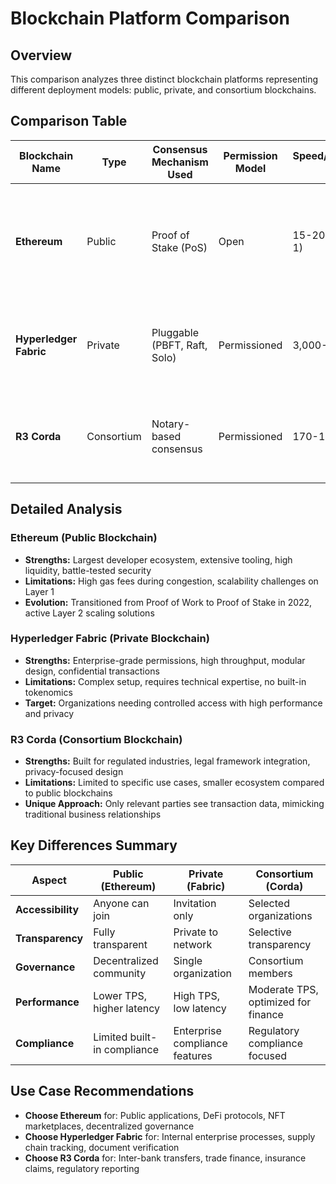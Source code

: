 # Blockchain Platform Comparison

## Overview

This comparison analyzes three distinct blockchain platforms representing different deployment models: public, private, and consortium blockchains.

## Comparison Table

| **Blockchain Name**    | **Type**   | **Consensus Mechanism Used** | **Permission Model** | **Speed/Throughput (TPS)** | **Smart Contract Support** | **Token Support**                              | **Typical Use Case**                                                | **Notable Technical Feature**                                           |
| ---------------------- | ---------- | ---------------------------- | -------------------- | -------------------------- | -------------------------- | ---------------------------------------------- | ------------------------------------------------------------------- | ----------------------------------------------------------------------- |
| **Ethereum**           | Public     | Proof of Stake (PoS)         | Open                 | 15-20 TPS (Layer 1)        | Yes - Solidity, Vyper      | Native (ETH) + ERC tokens                      | DeFi, NFTs, dApps, Web3 applications                                | EVM (Ethereum Virtual Machine) enables diverse smart contract ecosystem |
| **Hyperledger Fabric** | Private    | Pluggable (PBFT, Raft, Solo) | Permissioned         | 3,000-20,000 TPS           | Yes - Go, JavaScript, Java | No native token (can create custom assets)     | Enterprise supply chain, healthcare records, identity management    | Modular architecture with pluggable consensus and privacy channels      |
| **R3 Corda**           | Consortium | Notary-based consensus       | Permissioned         | 170-1,700 TPS              | Yes - Kotlin, Java         | No native token (represents real-world assets) | Financial services, trade finance, insurance, regulatory compliance | Point-to-point transactions with legal identity integration             |

## Detailed Analysis

### **Ethereum (Public Blockchain)**

- **Strengths:** Largest developer ecosystem, extensive tooling, high liquidity, battle-tested security
- **Limitations:** High gas fees during congestion, scalability challenges on Layer 1
- **Evolution:** Transitioned from Proof of Work to Proof of Stake in 2022, active Layer 2 scaling solutions

### **Hyperledger Fabric (Private Blockchain)**

- **Strengths:** Enterprise-grade permissions, high throughput, modular design, confidential transactions
- **Limitations:** Complex setup, requires technical expertise, no built-in tokenomics
- **Target:** Organizations needing controlled access with high performance and privacy

### **R3 Corda (Consortium Blockchain)**

- **Strengths:** Built for regulated industries, legal framework integration, privacy-focused design
- **Limitations:** Limited to specific use cases, smaller ecosystem compared to public blockchains
- **Unique Approach:** Only relevant parties see transaction data, mimicking traditional business relationships

## Key Differences Summary

| **Aspect**        | **Public (Ethereum)**       | **Private (Fabric)**           | **Consortium (Corda)**              |
| ----------------- | --------------------------- | ------------------------------ | ----------------------------------- |
| **Accessibility** | Anyone can join             | Invitation only                | Selected organizations              |
| **Transparency**  | Fully transparent           | Private to network             | Selective transparency              |
| **Governance**    | Decentralized community     | Single organization            | Consortium members                  |
| **Performance**   | Lower TPS, higher latency   | High TPS, low latency          | Moderate TPS, optimized for finance |
| **Compliance**    | Limited built-in compliance | Enterprise compliance features | Regulatory compliance focused       |

## Use Case Recommendations

- **Choose Ethereum** for: Public applications, DeFi protocols, NFT marketplaces, decentralized governance
- **Choose Hyperledger Fabric** for: Internal enterprise processes, supply chain tracking, document verification
- **Choose R3 Corda** for: Inter-bank transfers, trade finance, insurance claims, regulatory reporting

